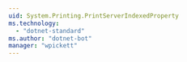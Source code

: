 ```yaml
---
uid: System.Printing.PrintServerIndexedProperty
ms.technology: 
  - "dotnet-standard"
ms.author: "dotnet-bot"
manager: "wpickett"
---
```

